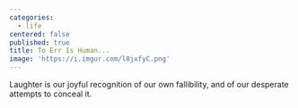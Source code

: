 ```yaml
---
categories:
  - life
centered: false
published: true
title: To Err Is Human...
image: 'https://i.imgur.com/l8jxfyC.png'
---
```

Laughter 
is our joyful recognition
of our own fallibility,
and of our desperate attempts 
to conceal it.
